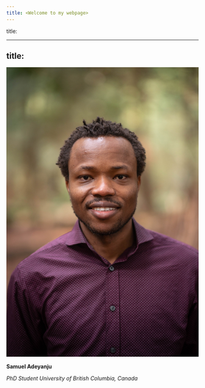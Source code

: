 ```yaml
---
title: <Welcome to my webpage>
---
```

  
title: <enter your title here> 

  
---
title: <enter your title here>
---
  
  
![Samuel](images/samuel.jpg)

**Samuel Adeyanju**

_PhD Student
University of British Columbia, Canada_





